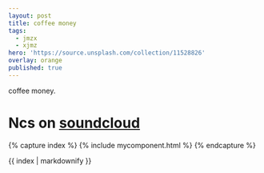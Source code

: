 ```yaml
---
layout: post
title: coffee money
tags:
  - jmzx
  - xjmz
hero: 'https://source.unsplash.com/collection/11528826'
overlay: orange
published: true
---
```

coffee money.
# Ncs on [soundcloud](https://www.soundcloud.com/jmzx/dealin-minds-preview)
{% capture index %}
  {% include mycomponent.html %}
  {% endcapture %}

  {{ index | markdownify }}
